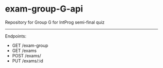 # exam-group-G-api
Repository for Group G for IntProg semi-final quiz

---

Endpoints:
- GET /exam-group
- GET /exams
- POST /exams/ 
- PUT /exams/:id
